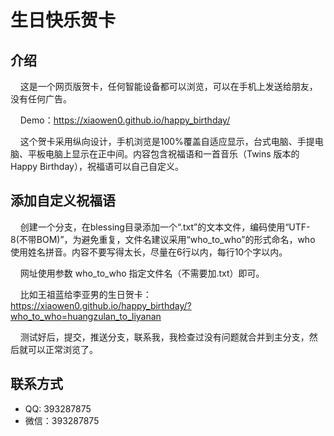 # 生日快乐贺卡 #

## 介绍 ##

&nbsp;&nbsp;&nbsp;&nbsp;这是一个网页版贺卡，任何智能设备都可以浏览，可以在手机上发送给朋友，没有任何广告。

&nbsp;&nbsp;&nbsp;&nbsp;Demo：<a href="https://xiaowen0.github.io/happy_birthday/">https://xiaowen0.github.io/happy_birthday/</a>

&nbsp;&nbsp;&nbsp;&nbsp;这个贺卡采用纵向设计，手机浏览是100%覆盖自适应显示，台式电脑、手提电脑、平板电脑上显示在正中间。内容包含祝福语和一首音乐（Twins 版本的 Happy Birthday），祝福语可以自己自定义。

## 添加自定义祝福语 ##

&nbsp;&nbsp;&nbsp;&nbsp;创建一个分支，在blessing目录添加一个“<name>.txt”的文本文件，编码使用“UTF-8(不带BOM)”，为避免重复，文件名建议采用“who_to_who”的形式命名，who 使用姓名拼音。内容不要写得太长，尽量在6行以内，每行10个字以内。

&nbsp;&nbsp;&nbsp;&nbsp;网址使用参数 who_to_who 指定文件名（不需要加.txt）即可。

&nbsp;&nbsp;&nbsp;&nbsp;比如王祖蓝给李亚男的生日贺卡：<a href="https://xiaowen0.github.io/happy_birthday/?who_to_who=huangzulan_to_liyanan">https://xiaowen0.github.io/happy_birthday/?who_to_who=huangzulan_to_liyanan</a>

&nbsp;&nbsp;&nbsp;&nbsp;测试好后，提交，推送分支，联系我，我检查过没有问题就合并到主分支，然后就可以正常浏览了。

## 联系方式 ##

* QQ: 393287875
* 微信：393287875

